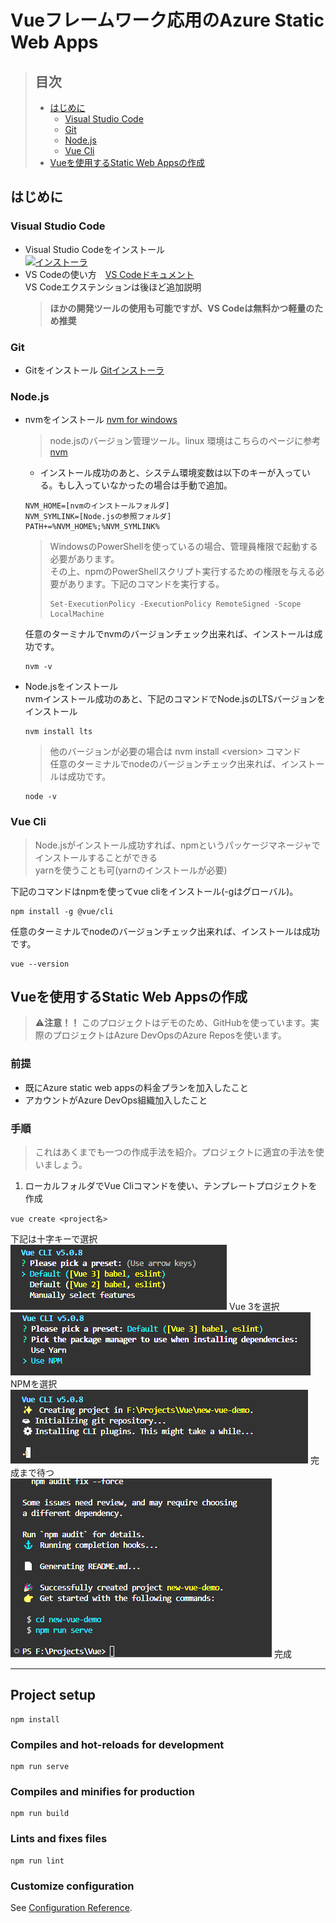 # Vueフレームワーク応用のAzure Static Web Apps
> ## **目次**
> - [はじめに](#はじめに)  
>   - [Visual Studio Code](#visual-studio-code)
>   - [Git](#git)
>   - [Node.js](#nodejs)
>   - [Vue Cli](#vue-cli)
> - [Vueを使用するStatic Web Appsの作成](#vueを使用するstatic-web-appsの作成)


## **はじめに**
### **Visual Studio Code**
- Visual Studio Codeをインストール  
    [![インストーラ](https://upload.wikimedia.org/wikipedia/commons/thumb/9/9a/Visual_Studio_Code_1.35_icon.svg/250px-Visual_Studio_Code_1.35_icon.svg.png)](https://code.visualstudio.com/sha/download?build=stable&os=win32-x64-user)  
- VS Codeの使い方　[VS Codeドキュメント](https://code.visualstudio.com/docs)  
VS Codeエクステンションは後ほど追加説明  
    > **ほかの開発ツールの使用も可能ですが、VS Codeは無料かつ軽量のため推奨**

### **Git**
- Gitをインストール [Gitインストーラ](https://github.com/git-for-windows/git/releases/download/v2.50.0.windows.2/Git-2.50.0.2-64-bit.exe ) 

### **Node.js**
- nvmをインストール [nvm for windows](https://github.com/coreybutler/nvm-windows/releases)  
    > node.jsのバージョン管理ツール。linux 環境はこちらのページに参考 [nvm](https://github.com/nvm-sh/nvm?tab=readme-ov-file#installing-and-updating)
    - インストール成功のあと、システム環境変数は以下のキーが入っている。もし入っていなかったの場合は手動で追加。
    ```
    NVM_HOME=[nvmのインストールフォルダ]
    NVM_SYMLINK=[Node.jsの参照フォルダ]
    PATH+=%NVM_HOME%;%NVM_SYMLINK%
    ```
    > WindowsのPowerShellを使っているの場合、管理員権限で起動する必要があります。  
    > その上、npmのPowerShellスクリプト実行するための権限を与える必要があります。下記のコマンドを実行する。
    > ```
    > Set-ExecutionPolicy -ExecutionPolicy RemoteSigned -Scope LocalMachine
    > ```  
    任意のターミナルでnvmのバージョンチェック出来れば、インストールは成功です。  
    ``` 
    nvm -v 
    ```  
- Node.jsをインストール  
    nvmインストール成功のあと、下記のコマンドでNode.jsのLTSバージョンをインストール  
    ```
    nvm install lts
    ```  
    > 他のバージョンが必要の場合は nvm install \<version\> コマンド  
    任意のターミナルでnodeのバージョンチェック出来れば、インストールは成功です。
    ```
    node -v
    ```
### **Vue Cli**   
> Node.jsがインストール成功すれば、npmというパッケージマネージャでインストールすることができる  
> yarnを使うことも可(yarnのインストールが必要)  

下記のコマンドはnpmを使ってvue cliをインストール(-gはグローバル)。  
```
npm install -g @vue/cli
```
任意のターミナルでnodeのバージョンチェック出来れば、インストールは成功です。  
```
vue --version
```
## **Vueを使用するStatic Web Appsの作成** 
> :warning:**注意！！** このプロジェクトはデモのため、GitHubを使っています。実際のプロジェクトはAzure DevOpsのAzure Reposを使います。
### **前提**
- 既にAzure static web appsの料金プランを加入したこと
- アカウントがAzure DevOps組織加入したこと  

### **手順**
> これはあくまでも一つの作成手法を紹介。プロジェクトに適宜の手法を使いましょう。
1. ローカルフォルダでVue Cliコマンドを使い、テンプレートプロジェクトを作成  
```
vue create <project名>
```
下記は十字キーで選択  
![vue create](assets/img/image.png)
Vue 3を選択  
![vue create](assets/img/image-2.png)
NPMを選択  
![vue create](assets/img/image-3.png)
完成まで待つ  
![完成](assets/img/image-4.png)
完成  

***

## Project setup
```
npm install
```

### Compiles and hot-reloads for development
```
npm run serve
```

### Compiles and minifies for production
```
npm run build
```

### Lints and fixes files
```
npm run lint
```

### Customize configuration
See [Configuration Reference](https://cli.vuejs.org/config/).
